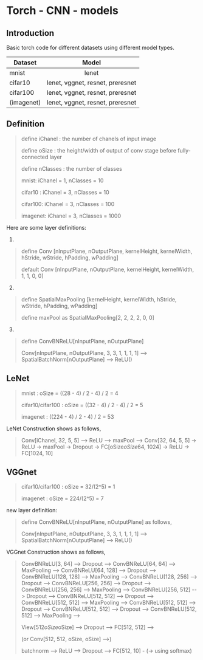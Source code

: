 # Torch - CNN - models

## Introduction

Basic torch code for different datasets using different model types. 

| Dataset		| Model									|
| ------------- |:-------------:						|
| mnist			| lenet									|
| cifar10		| lenet, vggnet, resnet, preresnet		|
| cifar100		| lenet, vggnet, resnet, preresnet		|
| (imagenet)	| lenet, vggnet, resnet, preresnet		|

## Definition

> define iChanel : the number of chanels of input image
>
> define oSize : the height/width of output of conv stage before fully-connected layer
>
> define nClasses : the number of classes
>
> mnist: iChanel = 1, nClasses = 10
>
> cifar10 : iChanel = 3, nClasses = 10
>
> cifar100: iChanel = 3, nClasses = 100
>
> imagenet: iChanel = 3, nClasses = 1000

Here are some layer definitions:

1. 
> define Conv [nInputPlane, nOutputPlane, kernelHeight, kernelWidth, hStride, wStride, hPadding, wPadding]
>
> default Conv [nInputPlane, nOutputPlane, kernelHeight, kernelWidth, 1, 1, 0, 0]

2. 
> define SpatialMaxPooling [kernelHeight, kernelWidth, hStride, wStride, hPadding, wPadding]
>
> define maxPool as SpatialMaxPooling[2, 2, 2, 2, 0, 0]

3. 
> define ConvBNReLU[nInputPlane, nOutputPlane]
>
> Conv[nInputPlane, nOutputPlane, 3, 3, 1, 1, 1, 1] --> SpatialBatchNorm[nOutputPlane] --> ReLU()

## LeNet

> mnist : oSize = ((28 - 4) / 2 - 4) / 2 = 4
>
> cifar10/cifar100 :  oSize = ((32 - 4) / 2 - 4) / 2 = 5
>
> imagenet : ((224 - 4) / 2 - 4) / 2 = 53

LeNet Construction shows as follows,

> Conv[iChanel, 32, 5, 5] --> ReLU --> maxPool --> Conv[32, 64, 5, 5] -> ReLU -> maxPool -> Dropout -> FC[oSize*oSize*64, 1024] -> ReLU -> FC[1024, 10]

## VGGnet

> cifar10/cifar100 :  oSize = 32/(2^5) = 1
>
> imagenet : oSize = 224/(2^5) = 7

new layer definition:
> define ConvBNReLU[nInputPlane, nOutputPlane] as follows,
>
> Conv[nInputPlane, nOutputPlane, 3, 3, 1, 1, 1, 1] --> SpatialBatchNorm[nOutputPlane] --> ReLU()

VGGnet Construction shows as follows,

> ConvBNReLU[3, 64] --> Dropout --> ConvBNReLU[64, 64] --> MaxPooling -->
> ConvBNReLU[64, 128] --> Dropout --> ConvBNReLU[128, 128] --> MaxPooling -->
> ConvBNReLU[128, 256] --> Dropout --> ConvBNReLU[256, 256] --> Dropout --> ConvBNReLU[256, 256] --> MaxPooling -->
> ConvBNReLU[256, 512] --> Dropout --> ConvBNReLU[512, 512] --> Dropout --> ConvBNReLU[512, 512] --> MaxPooling -->
> ConvBNReLU[512, 512] --> Dropout --> ConvBNReLU[512, 512] --> Dropout --> ConvBNReLU[512, 512] --> MaxPooling -->
>
> View[512*oSize*oSize] --> Dropout --> FC[512, 512] -->
>
> (or Conv[512, 512, oSize, oSize] -->)
>
> batchnorm --> ReLU --> Dropout --> FC[512, 10] - (-> using softmax)